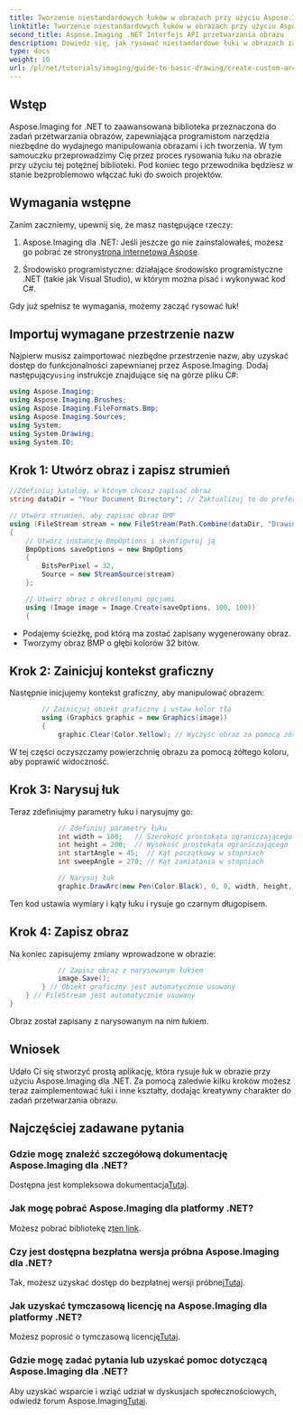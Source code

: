```yaml
---
title: Tworzenie niestandardowych łuków w obrazach przy użyciu Aspose.Imaging dla .NET
linktitle: Tworzenie niestandardowych łuków w obrazach przy użyciu Aspose.Imaging dla .NET
second_title: Aspose.Imaging .NET Interfejs API przetwarzania obrazu
description: Dowiedz się, jak rysować niestandardowe łuki w obrazach za pomocą Aspose.Imaging dla .NET. Postępuj zgodnie z instrukcjami krok po kroku, aby skonfigurować obraz, zainicjować kontekst graficzny, zdefiniować parametry łuku i zapisać ostateczny wynik.
type: docs
weight: 10
url: /pl/net/tutorials/imaging/guide-to-basic-drawing/create-custom-arc-in-images/
---
```

## Wstęp

Aspose.Imaging for .NET to zaawansowana biblioteka przeznaczona do zadań przetwarzania obrazów, zapewniająca programistom narzędzia niezbędne do wydajnego manipulowania obrazami i ich tworzenia. W tym samouczku przeprowadzimy Cię przez proces rysowania łuku na obrazie przy użyciu tej potężnej biblioteki. Pod koniec tego przewodnika będziesz w stanie bezproblemowo włączać łuki do swoich projektów.

## Wymagania wstępne

Zanim zaczniemy, upewnij się, że masz następujące rzeczy:

1.  Aspose.Imaging dla .NET: Jeśli jeszcze go nie zainstalowałeś, możesz go pobrać ze strony[strona internetowa Aspose](https://releases.aspose.com/imaging/net/).

2. Środowisko programistyczne: działające środowisko programistyczne .NET (takie jak Visual Studio), w którym można pisać i wykonywać kod C#.

Gdy już spełnisz te wymagania, możemy zacząć rysować łuk!

## Importuj wymagane przestrzenie nazw

 Najpierw musisz zaimportować niezbędne przestrzenie nazw, aby uzyskać dostęp do funkcjonalności zapewnianej przez Aspose.Imaging. Dodaj następujący`using` instrukcje znajdujące się na górze pliku C#:

```csharp
using Aspose.Imaging;
using Aspose.Imaging.Brushes;
using Aspose.Imaging.FileFormats.Bmp;
using Aspose.Imaging.Sources;
using System;
using System.Drawing;
using System.IO;
```

## Krok 1: Utwórz obraz i zapisz strumień

```csharp
//Zdefiniuj katalog, w którym chcesz zapisać obraz
string dataDir = "Your Document Directory"; // Zaktualizuj to do preferowanej ścieżki

// Utwórz strumień, aby zapisać obraz BMP
using (FileStream stream = new FileStream(Path.Combine(dataDir, "DrawingArc_out.bmp"), FileMode.Create))
{
    // Utwórz instancję BmpOptions i skonfiguruj ją
    BmpOptions saveOptions = new BmpOptions
    {
        BitsPerPixel = 32,
        Source = new StreamSource(stream)
    };

    // Utwórz obraz z określonymi opcjami
    using (Image image = Image.Create(saveOptions, 100, 100))
    {
```

- Podajemy ścieżkę, pod którą ma zostać zapisany wygenerowany obraz.
- Tworzymy obraz BMP o głębi kolorów 32 bitów.

## Krok 2: Zainicjuj kontekst graficzny

Następnie inicjujemy kontekst graficzny, aby manipulować obrazem:

```csharp
        // Zainicjuj obiekt graficzny i ustaw kolor tła
        using (Graphics graphic = new Graphics(image))
        {
            graphic.Clear(Color.Yellow); // Wyczyść obraz za pomocą żółtego tła
```

W tej części oczyszczamy powierzchnię obrazu za pomocą żółtego koloru, aby poprawić widoczność.

## Krok 3: Narysuj łuk

Teraz zdefiniujmy parametry łuku i narysujmy go:

```csharp
            // Zdefiniuj parametry łuku
            int width = 100;   // Szerokość prostokąta ograniczającego
            int height = 200;  // Wysokość prostokąta ograniczającego
            int startAngle = 45;  // Kąt początkowy w stopniach
            int sweepAngle = 270; // Kąt zamiatania w stopniach

            // Narysuj łuk
            graphic.DrawArc(new Pen(Color.Black), 0, 0, width, height, startAngle, sweepAngle);
```

Ten kod ustawia wymiary i kąty łuku i rysuje go czarnym długopisem.

## Krok 4: Zapisz obraz

Na koniec zapisujemy zmiany wprowadzone w obrazie:

```csharp
            // Zapisz obraz z narysowanym łukiem
            image.Save();
        } // Obiekt graficzny jest automatycznie usuwany
    } // FileStream jest automatycznie usuwany
}
```

Obraz został zapisany z narysowanym na nim łukiem.

## Wniosek

Udało Ci się stworzyć prostą aplikację, która rysuje łuk w obrazie przy użyciu Aspose.Imaging dla .NET. Za pomocą zaledwie kilku kroków możesz teraz zaimplementować łuki i inne kształty, dodając kreatywny charakter do zadań przetwarzania obrazu.

## Najczęściej zadawane pytania

### Gdzie mogę znaleźć szczegółową dokumentację Aspose.Imaging dla .NET?

 Dostępna jest kompleksowa dokumentacja[Tutaj](https://reference.aspose.com/imaging/net/).

### Jak mogę pobrać Aspose.Imaging dla platformy .NET?

 Możesz pobrać bibliotekę z[ten link](https://releases.aspose.com/imaging/net/).

### Czy jest dostępna bezpłatna wersja próbna Aspose.Imaging dla .NET?

 Tak, możesz uzyskać dostęp do bezpłatnej wersji próbnej[Tutaj](https://releases.aspose.com/).

### Jak uzyskać tymczasową licencję na Aspose.Imaging dla platformy .NET?

 Możesz poprosić o tymczasową licencję[Tutaj](https://purchase.conholdate.com/temporary-license/).

### Gdzie mogę zadać pytania lub uzyskać pomoc dotyczącą Aspose.Imaging dla .NET?

 Aby uzyskać wsparcie i wziąć udział w dyskusjach społecznościowych, odwiedź forum Aspose.Imaging[Tutaj](https://forum.aspose.com/).
